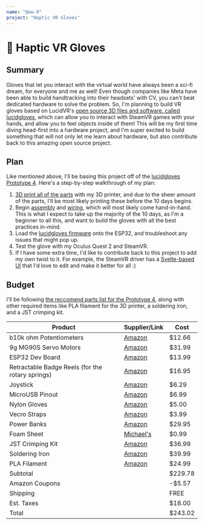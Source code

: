 ```yaml
---
name: "@aw-0"
project: "Haptic VR Gloves"
---
```


# 🧤 Haptic VR Gloves

## Summary

Gloves that let you interact with the virtual world have always been a sci-fi dream, for everyone and me as well! Even though companies like Meta have been able to build handtracking into their headsets' with CV, you can't beat dedicated hardware to solve the problem. So, I'm planning to build VR gloves based on LucidVR's [open source 3D files and software, called lucidgloves](https://github.com/LucidVR/lucidgloves), which can allow you to interact with SteamVR games with your hands, and allow you to feel objects inside of them! This will be my first time diving head-first into a hardware project, and I'm super excited to build something that will not only let me learn about hardware, but also contribute back to this amazing open source project.

## Plan

Like mentioned above, I'll be basing this project off of the [lucidgloves Prototype 4](https://github.com/LucidVR/lucidgloves). Here's a step-by-step walkthrough of my plan:

1. [3D print all of the parts](https://github.com/LucidVR/lucidgloves/wiki/Prototype-4-Printing-Guide) with my 3D printer, and due to the sheer amount of the parts, I'll be most likely printing these before the 10 days begins.
2. Begin [assembly](https://github.com/LucidVR/lucidgloves/wiki/Prototype-4-Building-Tutorial) and [wiring](https://github.com/LucidVR/lucidgloves/wiki/Prototype-4-Wiring-Diagram), which will most likely come hand-in-hand. This is what I expect to take up the majority of the 10 days, as I'm a beginner to all this, and want to build the gloves with all the best practices in-mind.
3. Load the [lucidgloves firmware](https://github.com/LucidVR/lucidgloves/wiki/Firmware-Setup-and-Customization-Tutorial) onto the ESP32, and troubleshoot any issues that might pop up.
4. Test the glove with my Oculus Quest 2 and SteamVR.
5. If I have some extra time, I'd like to contribute back to this project to add my own twist to it. For example, the SteamVR driver has a [Svelte-based UI](https://github.com/lucidVR/opengloves-ui) that I'd love to edit and make it better for all :)

## Budget

I'll be following [the reccomend parts list for the Prototype 4](https://github.com/LucidVR/lucidgloves/wiki/Prototype-4-Parts-List), along with other required items like PLA filament for the 3D printer, a soldering iron, and a JST crimping kit.

| Product                                          | Supplier/Link                         | Cost   |
| ------------------------------------------------ | ------------------------------------- | ------ |
| b10k ohm Potentiometers                          | [Amazon](shorturl.at/orFS2)           | $12.66 |
| 9g MG90S Servo Motors                            | [Amazon](shorturl.at/acdw1)           | $31.99 |
| ESP32 Dev Board                                  | [Amazon](shorturl.at/CDKN5)           | $13.99 |
| Retractable Badge Reels (for the rotary springs) | [Amazon](shorturl.at/msxy8)           | $16.95 |
| Joystick                                         | [Amazon](shorturl.at/uDESZ)           | $6.29  |
| MicroUSB Pinout                                  | [Amazon](shorturl.at/bdRWY)           | $6.99  |
| Nylon Gloves                                     | [Amazon](shorturl.at/ksHN1)           | $5.00  |
| Vecro Straps                                     | [Amazon](shorturl.at/bfjps)           | $3.99  |
| Power Banks                                      | [Amazon](shorturl.at/dfoBN)           | $29.95 |
| Foam Sheet                                       | [Michael's](shorturl.at/dJR14)        | $0.99  |
| JST Crimping Kit                                 | [Amazon](shorturl.at/dhqs7)           | $36.99 |
| Soldering Iron                                   | [Amazon](shorturl.at/oyBK1)           | $39.99 |
| PLA Filament                                     | [Amazon](shorturl.at/eoGN4)           | $24.99 |
| Subtotal                                         |                                       | $229.78|
| Amazon Coupons                                   |                                       | -$5.57 |
| Shipping                                         |                                       | FREE   |
| Est. Taxes                                       |                                       | $18.00 |
| Total                                            |                                       | $243.02|